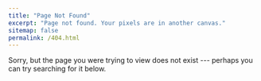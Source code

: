 ```yaml
---
title: "Page Not Found" 
excerpt: "Page not found. Your pixels are in another canvas."
sitemap: false
permalink: /404.html
---
```

Sorry, but the page you were trying to view does not exist --- perhaps you can try searching for it below.

<script type="text/javascript">
  var GOOG_FIXURL_LANG = 'en';
  var GOOG_FIXURL_SITE = '{{ site.url }}'
</script>

<script type="text/javascript"
  src="https://linkhelp.clients.google.com/tbproxy/lh/wm/fixurl.js">
</script>
